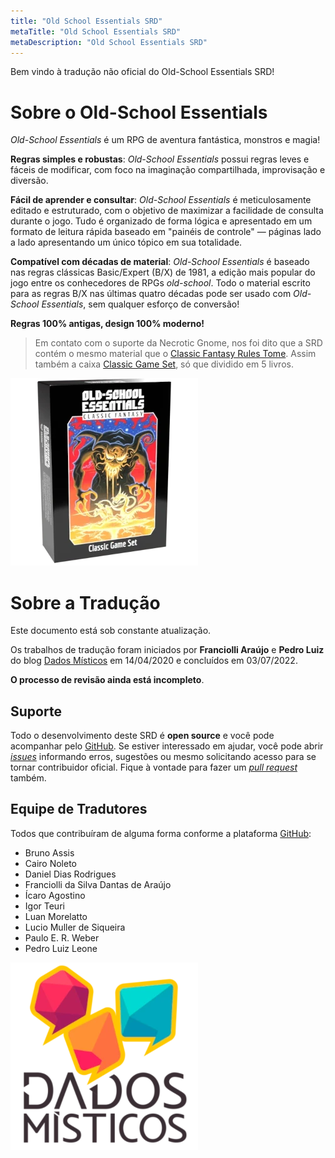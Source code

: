 ```yaml
---
title: "Old School Essentials SRD"
metaTitle: "Old School Essentials SRD"
metaDescription: "Old School Essentials SRD"
---
```


Bem vindo à tradução não oficial do Old-School Essentials SRD!

# Sobre o Old-School Essentials

*Old-School Essentials* é um RPG de aventura fantástica, monstros e magia!

**Regras simples e robustas**: *Old-School Essentials* possui regras leves e fáceis de modificar, com foco na imaginação compartilhada, improvisação e diversão.

**Fácil de aprender e consultar**: *Old-School Essentials* é meticulosamente editado e estruturado, com o objetivo de maximizar a facilidade de consulta durante o jogo. Tudo é organizado de forma lógica e apresentado em um formato de leitura rápida baseado em "painéis de controle" — páginas lado a lado apresentando um único tópico em sua totalidade.

**Compatível com décadas de material**: *Old-School Essentials* é baseado nas regras clássicas Basic/Expert (B/X) de 1981, a edição mais popular do jogo entre os conhecedores de RPGs *old-school*. Todo o material escrito para as regras B/X nas últimas quatro décadas pode ser usado com *Old-School Essentials*, sem qualquer esforço de conversão!

**Regras 100% antigas, design 100% moderno!**

> Em contato com o suporte da Necrotic Gnome, nos foi dito que a SRD contém o mesmo material que o [Classic Fantasy Rules Tome](https://necroticgnome.com/products/old-school-essentials-rules-tome). Assim também a caixa [Classic Game Set](https://necroticgnome.com/products/old-school-essentials-classic-fantasy-box-set), só que dividido em 5 livros.

[![OSE](ClassicBox.webp)](https://necroticgnome.com/pages/about-old-school-essentials)

# Sobre a Tradução

Este documento está sob constante atualização.

Os trabalhos de tradução foram iniciados por **Franciolli Araújo** e **Pedro Luiz** do blog [Dados Místicos](https://dadosmisticos.com/) em 14/04/2020 e concluídos em 03/07/2022.

**O processo de revisão ainda está incompleto**.

## Suporte

Todo o desenvolvimento deste SRD é **open source** e você pode acompanhar pelo [GitHub](https://github.com/pedroleone/osr-srd). Se estiver interessado em ajudar, você pode abrir [*issues*](https://github.com/pedroleone/osr-srd/issues) informando erros, sugestões ou mesmo solicitando acesso para se tornar contribuidor oficial. Fique à vontade para fazer um [*pull request*](https://docs.github.com/pt/pull-requests/collaborating-with-pull-requests/proposing-changes-to-your-work-with-pull-requests/creating-a-pull-request) também.

## Equipe de Tradutores

Todos que contribuíram de alguma forma conforme a plataforma [GitHub](https://github.com/pedroleone/osr-srd/graphs/contributors):

* Bruno Assis
* Cairo Noleto
* Daniel Dias Rodrigues
* Franciolli da Silva Dantas de Araújo
* Ícaro Agostino
* Igor Teuri
* Luan Morelatto
* Lucio Muller de Siqueira
* Paulo E. R. Weber
* Pedro Luiz Leone

[![DadosMisticos](DadosMisticos.webp)](https://dadosmisticos.com)